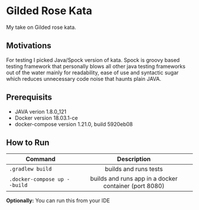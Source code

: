 # Gilded Rose Kata

My take on Gilded rose kata.

## Motivations

For testing I picked Java/Spock version of kata. Spock is groovy based
testing framework that personally blows all other java testing frameworks
out of the water mainly for readability, ease of use and syntactic sugar
which reduces unnecessary code noise that haunts plain JAVA.

## Prerequisits

* JAVA verion 1.8.0_121
* Docker version 18.03.1-ce
* docker-compose version 1.21.0, build 5920eb08

## How to Run

| Command                           | Description                                           |
| -------------                     |:-------------:                                        |
| `.gradlew build`                  | builds and runs tests                                 |
| `.docker-compose up --build`      | builds and runs app in a docker container (port 8080) |

**Optionally:** You can run this from your IDE
